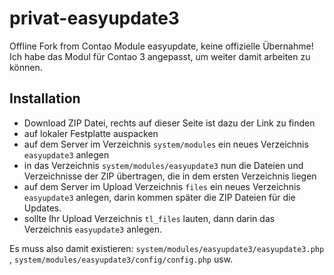 privat-easyupdate3
==================

Offline Fork from Contao Module easyupdate, keine offizielle Übernahme!
Ich habe das Modul für Contao 3 angepasst, um weiter damit arbeiten zu können.


Installation
------------
* Download ZIP Datei, rechts auf dieser Seite ist dazu der Link zu finden
* auf lokaler Festplatte auspacken
* auf dem Server im Verzeichnis `system/modules` ein neues Verzeichnis `easyupdate3` anlegen
* in das Verzeichnis `system/modules/easyupdate3` nun die Dateien und Verzeichnisse der ZIP übertragen, die in dem ersten Verzeichnis liegen
* auf dem Server im Upload Verzeichnis `files` ein neues Verzeichnis `easyupdate3` anlegen, darin kommen später die ZIP Dateien für die Updates.
* sollte Ihr Upload Verzeichnis `tl_files` lauten, dann darin das Verzeichnis `easyupdate3` anlegen.

Es muss also damit existieren: `system/modules/easyupdate3/easyupdate3.php` , `system/modules/easyupdate3/config/config.php` usw.

